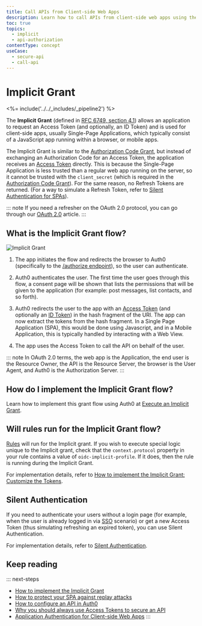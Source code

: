 ```yaml
---
title: Call APIs from Client-side Web Apps
description: Learn how to call APIs from client-side web apps using the Implicit Grant.
toc: true
topics:
  - implicit
  - api-authorization
contentType: concept
useCase:
  - secure-api
  - call-api
---
```

# Implicit Grant

<%= include('../../_includes/_pipeline2') %>

The **Implicit Grant** (defined in [RFC 6749, section 4.1](https://tools.ietf.org/html/rfc6749#section-4.2)) allows an application to request an Access Token (and optionally, an ID Token) and is used for client-side apps, usually Single-Page Applications, which typically consist of a JavaScript app running within a browser, or mobile apps. 

The Implicit Grant is similar to the [Authorization Code Grant](/api-auth/grant/authorization-code), but instead of exchanging an Authorization Code for an Access Token, the application receives an [Access Token](/tokens/concepts/overview-access-tokens) directly. This is because the Single-Page Application is less trusted than a regular web app running on the server, so it cannot be trusted with the `client_secret` (which is required in the [Authorization Code Grant](/api-auth/grant/authorization-code)). For the same reason, no Refresh Tokens are returned. (For a way to simulate a Refresh Token, refer to [Silent Authentication for SPAs](/api-auth/tutorials/silent-authentication)).

::: note
If you need a refresher on the OAuth 2.0 protocol, you can go through our [OAuth 2.0](/protocols/oauth2) article.
:::

## What is the Implicit Grant flow?

![Implicit Grant](/media/articles/api-auth/implicit-grant.png)

 1. The app initiates the flow and redirects the browser to Auth0 (specifically to the [/authorize endpoint](/api/authentication#implicit-grant)), so the user can authenticate.

 2. Auth0 authenticates the user. The first time the user goes through this flow, a consent page will be shown that lists the permissions that will be given to the application (for example: post messages, list contacts, and so forth).

 3. Auth0 redirects the user to the app with an [Access Token](/tokens/concepts/overview-access-tokens) (and optionally an [ID Token](/tokens/id-token)) in the hash fragment of the URI. The app can now extract the tokens from the hash fragment. In a Single Page Application (SPA), this would be done using Javascript, and in a Mobile Application, this is typically handled by interacting with a Web View.

 4. The app uses the Access Token to call the API on behalf of the user.

::: note
In OAuth 2.0 terms, the web app is the Application, the end user is the Resource Owner, the API is the Resource Server, the browser is the User Agent, and Auth0 is the Authorization Server.
:::

## How do I implement the Implicit Grant flow?

Learn how to implement this grant flow using Auth0 at [Execute an Implicit Grant](/api-auth/tutorials/implicit-grant).

## Will rules run for the Implicit Grant flow?

[Rules](/rules) will run for the Implicit grant. If you wish to execute special logic unique to the Implicit grant, check that the `context.protocol` property in your rule contains a value of `oidc-implicit-profile`. If it does, then the rule is running during the Implicit Grant.

For implementation details, refer to [How to implement the Implicit Grant: Customize the Tokens](/api-auth/tutorials/implicit-grant#optional-customize-the-tokens).

## Silent Authentication

If you need to authenticate your users without a login page (for example, when the user is already logged in via [SSO](/sso) scenario) or get a new Access Token (thus simulating refreshing an expired token), you can use Silent Authentication.

For implementation details, refer to [Silent Authentication](/api-auth/tutorials/silent-authentication).

## Keep reading

::: next-steps
* [How to implement the Implicit Grant](/api-auth/tutorials/implicit-grant)
* [How to protect your SPA against replay attacks](/api-auth/tutorials/nonce)
* [How to configure an API in Auth0](/api-auth/guides/configure-api)
* [Why you should always use Access Tokens to secure an API](/api-auth/why-use-access-tokens-to-secure-apis)
* [Application Authentication for Client-side Web Apps](/application-auth/client-side-web)
:::
